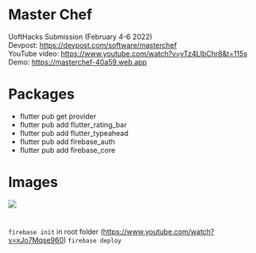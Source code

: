 # Master Chef

UoftHacks Submission (February 4-6 2022)  \
Devpost: https://devpost.com/software/masterchef \
YouTube video: https://www.youtube.com/watch?v=yTz4LIbChr8&t=115s \
Demo: https://masterchef-40a59.web.app 

# Packages

-   flutter pub get provider
-   flutter pub add flutter_rating_bar
-   flutter pub add flutter_typeahead
-   flutter pub add firebase_auth
-   flutter pub add firebase_core

# Images

![](https://i.imgur.com/xzZN7Gh.png)

#

`firebase init` in root folder
(https://www.youtube.com/watch?v=xJo7Mqse960)
`firebase deploy`

